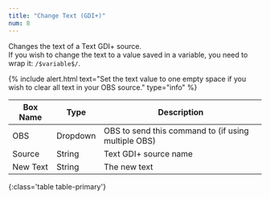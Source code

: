 ```yaml
---
title: "Change Text (GDI+)"
num: 8
---
```

Changes the text of a Text GDI+ source.\
If you wish to change the text to a value saved in a variable, you need to wrap it: `/$variable$/`.

{% include alert.html text="Set the text value to one empty space if you wish to clear all text in your OBS source." type="info" %} 

| Box Name | Type | Description | 
|-------|--------|--------
|OBS|Dropdown|OBS to send this command to (if using multiple OBS)|
|Source	|String	| Text GDI+ source name
|New Text	|String	| The new text
{:class='table table-primary'}









